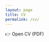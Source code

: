 ```yaml
---
layout: page
title: CV
permalink: /cv/
---
```

👉 <a herf="../assets/cv/Yining_CV_2025.pdf" target="_blank" rel="noopener">Open CV (PDF)</a>

